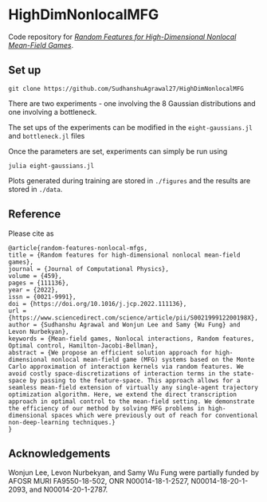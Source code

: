 # HighDimNonlocalMFG

Code repository for [*Random Features for High-Dimensional Nonlocal Mean-Field Games*](https://www.sciencedirect.com/science/article/pii/S002199912200198X).

## Set up 
``` 
git clone https://github.com/SudhanshuAgrawal27/HighDimNonlocalMFG
```

There are two experiments - one involving the 8 Gaussian distributions and one involving a bottleneck. 

The set ups of the experiments can be modified in the `eight-gaussians.jl` and `bottleneck.jl` files 

Once the parameters are set, experiments can simply be run using 
```
julia eight-gaussians.jl
```
Plots generated during training are stored in `./figures` and the results are stored in `./data`. 
## Reference

Please cite as  
```
@article{random-features-nonlocal-mfgs,
title = {Random features for high-dimensional nonlocal mean-field games},
journal = {Journal of Computational Physics},
volume = {459},
pages = {111136},
year = {2022},
issn = {0021-9991},
doi = {https://doi.org/10.1016/j.jcp.2022.111136},
url = {https://www.sciencedirect.com/science/article/pii/S002199912200198X},
author = {Sudhanshu Agrawal and Wonjun Lee and Samy {Wu Fung} and Levon Nurbekyan},
keywords = {Mean-field games, Nonlocal interactions, Random features, Optimal control, Hamilton-Jacobi-Bellman},
abstract = {We propose an efficient solution approach for high-dimensional nonlocal mean-field game (MFG) systems based on the Monte Carlo approximation of interaction kernels via random features. We avoid costly space-discretizations of interaction terms in the state-space by passing to the feature-space. This approach allows for a seamless mean-field extension of virtually any single-agent trajectory optimization algorithm. Here, we extend the direct transcription approach in optimal control to the mean-field setting. We demonstrate the efficiency of our method by solving MFG problems in high-dimensional spaces which were previously out of reach for conventional non-deep-learning techniques.}
}
```
## Acknowledgements 
Wonjun Lee, Levon Nurbekyan, and Samy Wu Fung were partially funded by AFOSR MURI FA9550-18-502, ONR N00014-18-1-2527, N00014-18-20-1-2093, and N00014-20-1-2787.


